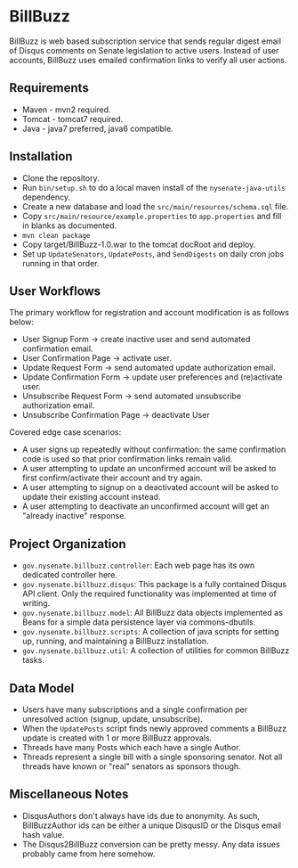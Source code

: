 BillBuzz
===============

BillBuzz is web based subscription service that sends regular digest email of Disqus comments on
Senate legislation to active users. Instead of user accounts, BillBuzz uses emailed confirmation
links to verify all user actions.


Requirements
--------------------

* Maven - mvn2 required.
* Tomcat - tomcat7 required.
* Java - java7 preferred, java6 compatible.


Installation
----------------

* Clone the repository.
* Run ``bin/setup.sh`` to do a local maven install of the ``nysenate-java-utils`` dependency.
* Create a new database and load the ``src/main/resources/schema.sql`` file.
* Copy ``src/main/resource/example.properties`` to ``app.properties`` and fill in blanks as documented.
* ``mvn clean package``
* Copy target/BillBuzz-1.0.war to the tomcat docRoot and deploy.
* Set up ``UpdateSenators``, ``UpdatePosts``, and ``SendDigests`` on daily cron jobs running in that order.


User Workflows
-------------------

The primary workflow for registration and account modification is as follows below:

* User Signup Form -> create inactive user and send automated confirmation email.
* User Confirmation Page -> activate user.
* Update Request Form -> send automated update authorization email.
* Update Confirmation Form -> update user preferences and (re)activate user.
* Unsubscribe Request Form -> send automated unsubscribe authorization email.
* Unsubscribe Confirmation Page -> deactivate User

Covered edge case scenarios:

* A user signs up repeatedly without confirmation: the same confirmation code is used so that
prior confirmation links remain valid.
* A user attempting to update an unconfirmed account will be asked to first confirm/activate
their account and try again.
* A user attempting to signup on a deactivated account will be asked to update their existing
account instead.
* A user attempting to deactivate an unconfirmed account will get an "already inactive" response.


Project Organization
------------------------

* ``gov.nysenate.billbuzz.controller``: Each web page has its own dedicated controller here.
* ``gov.nysenate.billbuzz.disqus``: This package is a fully contained Disqus API client. Only the
required functionality was implemented at time of writing.
* ``gov.nysenate.billbuzz.model``: All BillBuzz data objects implemented as Beans for a simple 
data persistence layer via commons-dbutils.
* ``gov.nysenate.billbuzz.scripts``: A collection of java scripts for setting up, running, and
maintaining a BillBuzz installation.
* ``gov.nysenate.billbuzz.util``: A collection of utilities for common BillBuzz tasks.


Data Model
---------------

* Users have many subscriptions and a single confirmation per unresolved action (signup, update, unsubscribe).
* When the ``UpdatePosts`` script finds newly approved comments a BillBuzz update is created with 1 or more BillBuzz approvals.
* Threads have many Posts which each have a single Author.
* Threads represent a single bill with a single sponsoring senator. Not all threads have known or "real" senators as sponsors though.


Miscellaneous Notes
--------------------------

* DisqusAuthors don't always have ids due to anonymity. As such, BillBuzzAuthor ids can be either
a unique DisqusID or the Disqus email hash value.
* The Disqus2BillBuzz conversion can be pretty messy. Any data issues probably came from here somehow.
